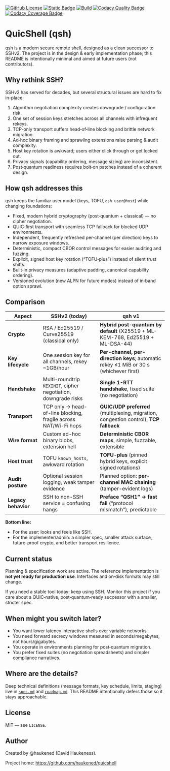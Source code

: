 [![GitHub License](https://img.shields.io/github/license/haukened/quicshell?color=blue)](LICENSE)
[![Static Badge](https://img.shields.io/badge/TRL-3-red)](https://en.wikipedia.org/wiki/Technology_readiness_level)
[![Build](https://github.com/haukened/quicshell/actions/workflows/build.yaml/badge.svg)](https://github.com/haukened/quicshell/actions/workflows/build.yaml)
[![Codacy Quality Badge](https://app.codacy.com/project/badge/Grade/3115454a626a4b7c80cc524a91b964f1)](https://app.codacy.com/gh/haukened/quicshell/dashboard?utm_source=gh&utm_medium=referral&utm_content=&utm_campaign=Badge_grade)
[![Codacy Coverage Badge](https://app.codacy.com/project/badge/Coverage/3115454a626a4b7c80cc524a91b964f1)](https://app.codacy.com/gh/haukened/quicshell/dashboard?utm_source=gh&utm_medium=referral&utm_content=&utm_campaign=Badge_coverage)

# QuicShell (qsh)

qsh is a modern secure remote shell, designed as a clean successor to SSHv2. The project is in the design & early implementation phase; this README is intentionally minimal and aimed at future users (not contributors).

## Why rethink SSH?

SSHv2 has served for decades, but several structural issues are hard to fix in-place:

1. Algorithm negotiation complexity creates downgrade / configuration risk.
2. One set of session keys stretches across all channels with infrequent rekeys.
3. TCP-only transport suffers head‑of‑line blocking and brittle network migration.
4. Ad‑hoc binary framing and sprawling extensions raise parsing & audit complexity.
5. Host key rotation is awkward; users either click through or get locked out.
6. Privacy signals (capability ordering, message sizing) are inconsistent.
7. Post‑quantum readiness requires bolt‑on patches instead of a coherent design.

## How qsh addresses this

qsh keeps the familiar user model (keys, TOFU, `qsh user@host`) while changing foundations:

* Fixed, modern hybrid cryptography (post‑quantum + classical) — no cipher negotiation.
* QUIC‑first transport with seamless TCP fallback for blocked UDP environments.
* Independent, frequently refreshed per‑channel (per direction) keys to narrow exposure windows.
* Deterministic, compact CBOR control messages for easier auditing and fuzzing.
* Explicit, signed host key rotation (“TOFU‑plus”) instead of silent trust shifts.
* Built‑in privacy measures (adaptive padding, canonical capability ordering).
* Versioned evolution (new ALPN for future modes) instead of in‑band option sprawl.

## Comparison

| Aspect | SSHv2 (today) | qsh v1 |
|--------|---------------|--------|
| **Crypto** | RSA / Ed25519 / Curve25519 (classical only) | **Hybrid post-quantum by default** (X25519 + ML-KEM-768, Ed25519 + ML-DSA-44) |
| **Key lifecycle** | One session key for all channels, rekey ~1GB/hour | **Per-channel, per-direction keys**; automatic rekey ≤1 MiB or 30 s (whichever first) |
| **Handshake** | Multi-roundtrip `KEXINIT`, cipher negotiation, downgrade risks | **Single 1-RTT handshake**, fixed suite (no negotiation) |
| **Transport** | TCP only → head-of-line blocking, fragile across NAT/Wi-Fi hops | **QUIC/UDP preferred** (multiplexing, migration, congestion control), **TCP fallback** |
| **Wire format** | Custom ad-hoc binary blobs, extension hell | **Deterministic CBOR maps**, simple, fuzzable, extensible |
| **Host trust** | TOFU `known_hosts`, awkward rotation | **TOFU-plus** (pinned hybrid keys, explicit signed rotations) |
| **Audit posture** | Optional session logging, weak tamper evidence | Planned option: **per-channel MAC chaining** (tamper-evident logs) |
| **Legacy behavior** | SSH to non-SSH service = confusing hangs | **Preface “QSH1” → fast fail** (“protocol mismatch”), predictable |

**Bottom line:**  
- For the user: looks and feels like SSH.  
- For the implementer/admin: a simpler spec, smaller attack surface, future-proof crypto, and better transport resilience.

## Current status

Planning & specification work are active. The reference implementation is **not yet ready for production use**. Interfaces and on‑disk formats may still change.

If you need a stable tool today: keep using SSH. Monitor this project if you care about a QUIC‑native, post‑quantum‑ready successor with a smaller, stricter spec.

## When might you switch later?

* You want lower latency interactive shells over variable networks.
* You need forward secrecy windows measured in seconds/megabytes, not hours/gigabytes.
* You operate in environments planning for post‑quantum migration.
* You prefer fixed suites (no negotiation spreadsheets) and simpler compliance narratives.

## Where are the details?

Deep technical definitions (message formats, key schedule, limits, staging) live in [`spec.md`](./docs/spec.md) and [`roadmap.md`](./docs/roadmap.md). This README intentionally defers those so it stays approachable.

## License

MIT — see `LICENSE`.

## Author

Created by @haukened (David Haukeness).

Project home: https://github.com/haukened/quicshell

